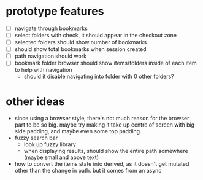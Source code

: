# prototype features
- [ ] navigate through bookmarks
- [ ] select folders with check, it should appear in the checkout zone
- [ ] selected folders should show number of bookmarks
- [ ] should show total bookmarks when session created
- [ ] path navigation should work
- [ ] bookmark folder browser should show items/folders inside of each item to help with navigation
    - should it disable navigating into folder with 0 other folders?

# other ideas
- since using a browser style, there's not much reason for the browser part to be so big. maybe try making it take up centre of screen with big side padding, and maybe even some top padding
- fuzzy search bar
    - look up fuzzy library
    - when displaying results, should show the entire path somewhere (maybe small and above text)
- how to convert the items state into derived, as it doesn't get mutated other than the change in path. but it comes from an async